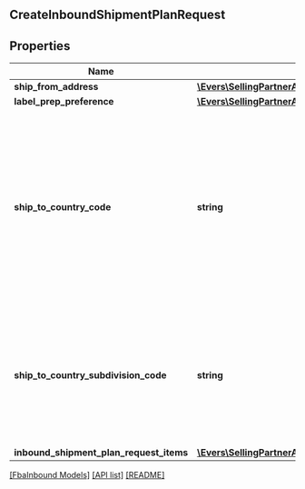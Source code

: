 ## CreateInboundShipmentPlanRequest

## Properties

Name | Type | Description | Notes
------------ | ------------- | ------------- | -------------
**ship_from_address** | [**\Evers\SellingPartnerApi\Model\FbaInbound\Address**](Address.md) |  |
**label_prep_preference** | [**\Evers\SellingPartnerApi\Model\FbaInbound\LabelPrepPreference**](LabelPrepPreference.md) |  |
**ship_to_country_code** | **string** | The two-character country code for the country where the inbound shipment is to be sent.  Note: Not required. Specifying both ShipToCountryCode and ShipToCountrySubdivisionCode returns an error.   Values:   ShipToCountryCode values for North America:  * CA – Canada  * MX - Mexico  * US - United States  ShipToCountryCode values for MCI sellers in Europe:  * DE – Germany  * ES – Spain  * FR – France  * GB – United Kingdom  * IT – Italy  Default: The country code for the seller&#39;s home marketplace. | [optional]
**ship_to_country_subdivision_code** | **string** | The two-character country code, followed by a dash and then up to three characters that represent the subdivision of the country where the inbound shipment is to be sent. For example, \&quot;IN-MH\&quot;. In full ISO 3166-2 format.  Note: Not required. Specifying both ShipToCountryCode and ShipToCountrySubdivisionCode returns an error. | [optional]
**inbound_shipment_plan_request_items** | [**\Evers\SellingPartnerApi\Model\FbaInbound\InboundShipmentPlanRequestItem[]**](InboundShipmentPlanRequestItem.md) |  |

[[FbaInbound Models]](../) [[API list]](../../Api) [[README]](../../../README.md)
